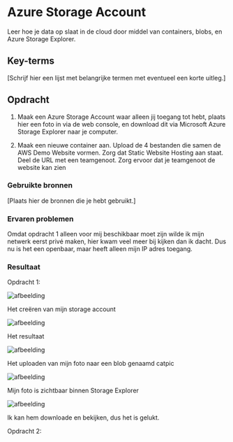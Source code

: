 # Azure Storage Account

Leer hoe je data op slaat in de cloud door middel van containers, blobs, en Azure Storage Explorer.

## Key-terms
[Schrijf hier een lijst met belangrijke termen met eventueel een korte uitleg.]

## Opdracht

1. Maak een Azure Storage Account waar alleen jij toegang tot hebt, plaats hier een foto in via de web console, 
en download dit via Microsoft Azure Storage Explorer naar je computer.

2. Maak een nieuwe container aan.
Upload de 4 bestanden die samen de AWS Demo Website vormen.
Zorg dat Static Website Hosting aan staat.
Deel de URL met een teamgenoot. Zorg ervoor dat je teamgenoot de website kan zien


### Gebruikte bronnen
[Plaats hier de bronnen die je hebt gebruikt.]

### Ervaren problemen
Omdat opdracht 1 alleen voor mij beschikbaar moet zijn wilde ik mijn netwerk eerst privé maken, hier kwam veel meer bij kijken dan ik dacht. 
Dus nu is het een openbaar, maar heeft alleen mijn IP adres toegang.


### Resultaat

Opdracht 1:


![afbeelding](https://github.com/techgrounds/techgrounds-Allardyg/assets/132412310/07711221-e735-4baf-8b55-c1468202b46f)

Het creëren van mijn storage account

![afbeelding](https://github.com/techgrounds/techgrounds-Allardyg/assets/132412310/90ec510f-2005-4869-9541-2ebaa8cefa9c)

Het resultaat

![afbeelding](https://github.com/techgrounds/techgrounds-Allardyg/assets/132412310/445fc3e0-07eb-4b33-b67f-cf1b7f4d6299)

Het uploaden van mijn foto naar een blob genaamd catpic

![afbeelding](https://github.com/techgrounds/techgrounds-Allardyg/assets/132412310/ba0be1d1-ea0c-42a7-b0a1-dff7de916e4e)

Mijn foto is zichtbaar binnen Storage Explorer

![afbeelding](https://github.com/techgrounds/techgrounds-Allardyg/assets/132412310/2b6ce07a-cea5-4d0c-a571-52e1e761185c)

Ik kan hem downloade en bekijken, dus het is gelukt.


Opdracht 2:







